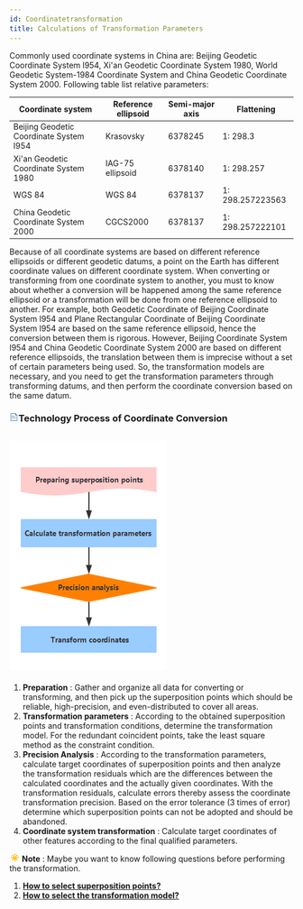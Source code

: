 ```yaml
---
id: Coordinatetransformation
title: Calculations of Transformation Parameters
---
```

  

Commonly used coordinate systems in China are: Beijing Geodetic Coordinate System l954, Xi'an Geodetic Coordinate System 1980, World Geodetic System-1984 Coordinate System and China Geodetic Coordinate System 2000. Following table list relative parameters:

Coordinate system  | Reference ellipsoid | Semi-major axis | Flattening  
---|---|---|---  
Beijing Geodetic Coordinate System l954 | Krasovsky | 6378245 | 1: 298.3  
Xi'an Geodetic Coordinate System 1980 | IAG-75 ellipsoid | 6378140 | 1: 298.257  
WGS 84 | WGS 84 | 6378137 | 1: 298.257223563  
China Geodetic Coordinate System 2000 | CGCS2000 | 6378137 | 1: 298.257222101  

Because of all coordinate systems are based on different reference ellipsoids 
or different geodetic datums, a point on the Earth has different coordinate 
values on different coordinate system. When converting or transforming from 
one coordinate system to another, you must to know about whether a conversion 
will be happened among the same reference ellipsoid or a transformation will 
be done from one reference ellipsoid to another. For example, both Geodetic 
Coordinate of Beijing Coordinate System l954 and Plane Rectangular Coordinate 
of Beijing Coordinate System l954 are based on the same reference ellipsoid, 
hence the conversion between them is rigorous. However, Beijing Coordinate 
System l954 and China Geodetic Coordinate System 2000 are based on different 
reference ellipsoids, the translation between them is imprecise without a set 
of certain parameters being used. So, the transformation models are necessary, 
and you need to get the transformation parameters through transforming datums, 
and then perform the coordinate conversion based on the same datum.

### ![](../../img/read.gif)Technology Process of Coordinate Conversion

![](img-en/FlowChart.png)  
---  
  1. **Preparation** : Gather and organize all data for converting or transforming, and then pick up the superposition points which should be reliable, high-precision, and even-distributed to cover all areas. 
  2. **Transformation parameters** : According to the obtained superposition points and transformation conditions, determine the transformation model. For the redundant coincident points, take the least square method as the constraint condition. 
  3. **Precision Analysis** : According to the transformation parameters, calculate target coordinates of superposition points and then analyze the transformation residuals which are the differences between the calculated coordinates and the actually given coordinates. With the transformation residuals, calculate errors thereby assess the coordinate transformation precision. Based on the error tolerance (3 times of error) determine which superposition points can not be adopted and should be abandoned. 
  4. **Coordinate system transformation** : Calculate target coordinates of other features according to the final qualified parameters.

![](../../img/note.png)**Note** : Maybe you want to know following questions before performing the transformation.

  1. [**How to select superposition points?**](TransformationParaStep.htm#1)
  2. [**How to select the transformation model?**](TransformationModel.htm)


